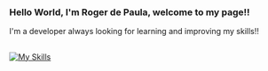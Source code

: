 ### Hello World, I'm Roger de Paula, welcome to my page!!

I'm a developer always looking for learning and improving my skills!!
  
  ##
  
  
  [![My Skills](https://skillicons.dev/icons?i=html,css,js,jquery,ts,react,java,spring,mongodb)](https://skillicons.dev)

  
  ##
 
